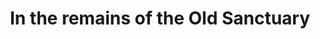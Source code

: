 ---
title: "In the remains of the Old Sanctuary"
layout: picture
linked:
  - _posts/2016-10-03-temple-de-hirsch-sinai.md
  - _wikipedia/Temple_De_Hirsch_Sinai.md
  - _wikipedia/Capitol_Hill,_Seattle.md
picture: /assets/posts/2016/2016-09-12-temple-de-hirsch-sinai-facade/20160912_003500813_iOS.jpg
tags:
  - Capitol Hill
  - Photograph
  - Leaf
  - Temple De Hirsch Sinai
  - Seattle
---